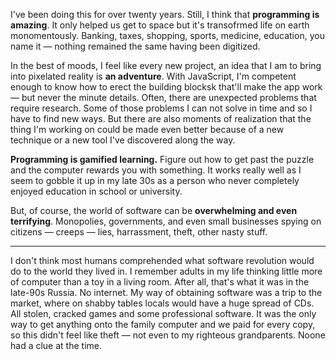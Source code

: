 I've been doing this for over twenty years. Still, I think that **programming is amazing**. It only helped us get to space but it's transofrmed life on earth monomentously. Banking, taxes, shopping, sports, medicine, education, you name it — nothing remained the same having been digitized.

In the best of moods, I feel like every new project, an idea that I am to bring into pixelated reality is **an adventure**. With JavaScript, I'm competent enough to know how to erect the building blocksk that'll make the app work — but never the minute details. Often, there are unexpected problems that require research. Some of those problems I can not solve in time and so I have to find new ways. But there are also moments of realization that the thing I'm working on could be made even better because of a new technique or a new tool I've discovered along the way.

**Programming is gamified learning.** Figure out how to get past the puzzle and the computer rewards you with something. It works really well as I seem to gobble it up in my late 30s as a person who never completely enjoyed education in school or university.

But, of course, the world of software can be **overwhelming and even terrifying**. Monopolies, governments, and even small businesses spying on citizens — creeps — lies, harrassment, theft, other nasty stuff.

***

I don't think most humans comprehended what software revolution would do to the world they lived in. I remember adults in my life thinking little more of computer than a toy in a living room. After all, that's what it was in the late-90s Russia. No internet. My way of obtaining software was a trip to the market, where on shabby tables locals would have a huge spread of CDs. All stolen, cracked games and some professional software. It was the only way to get anything onto the family computer and we paid for every copy, so this didn't feel like theft — not even to my righteous grandparents. Noone had a clue at the time.

